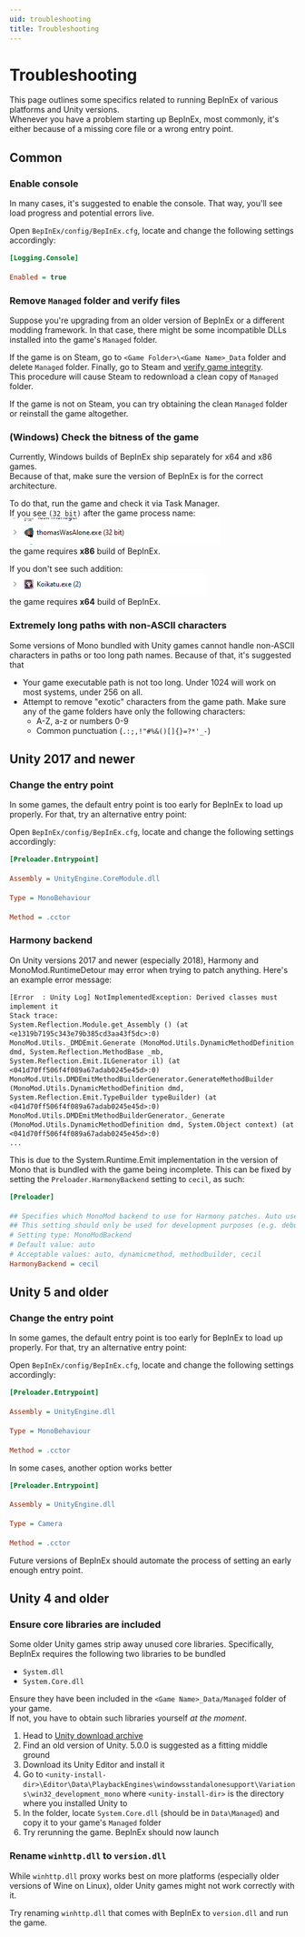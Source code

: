 ```yaml
---
uid: troubleshooting
title: Troubleshooting
---
```


# Troubleshooting

This page outlines some specifics related to running BepInEx of various 
platforms and Unity versions.  
Whenever you have a problem starting up BepInEx, most commonly, it's either because of a missing core file or a wrong entry point. 

## Common

### Enable console

In many cases, it's suggested to enable the console. That way, you'll see load progress and potential errors live.

Open `BepInEx/config/BepInEx.cfg`, locate and change the following settings accordingly:

```ini
[Logging.Console]

Enabled = true
```

### Remove `Managed` folder and verify files

Suppose you're upgrading from an older version of BepInEx or a different modding framework.
In that case, there might be some incompatible DLLs installed into the game's `Managed` folder.  

If the game is on Steam, go to `<Game Folder>\<Game Name>_Data` folder and delete `Managed` folder.
Finally, go to Steam and [verify game integrity](https://support.steampowered.com/kb_article.php?ref=2037-QEUH-3335).   
This procedure will cause Steam to redownload a clean copy of `Managed` folder.

If the game is not on Steam, you can try obtaining the clean `Managed` folder 
or reinstall the game altogether.

### (Windows) Check the bitness of the game

Currently, Windows builds of BepInEx ship separately for x64 and x86 games.  
Because of that, make sure the version of BepInEx is for the correct architecture. 

To do that, run the game and check it via Task Manager.  
If you see `(32 bit)` after the game process name:  
![ThomasWasAlone.exe (32 bit)](images/x86process_example.png)  
the game requires **x86** build of BepInEx.

If you don't see such addition:  
![Koikatu.exe](images/x64process_example.png)  
the game requires **x64** build of BepInEx.

### Extremely long paths with non-ASCII characters

Some versions of Mono bundled with Unity games cannot handle non-ASCII characters in paths or too long path names.
Because of that, it's suggested that

* Your game executable path is not too long. Under 1024 will work on most systems, under 256 on all.
* Attempt to remove "exotic" characters from the game path. Make sure any of the game folders have only the following characters:
  * A-Z, a-z or numbers 0-9
  * Common punctuation (`.:;,!"#%&()[]{}=?*'_-`)

## Unity 2017 and newer

### Change the entry point

In some games, the default entry point is too early for BepInEx to load up properly.
For that, try an alternative entry point:

Open `BepInEx/config/BepInEx.cfg`, locate and change the following settings accordingly:

```ini
[Preloader.Entrypoint]

Assembly = UnityEngine.CoreModule.dll

Type = MonoBehaviour

Method = .cctor
```

### Harmony backend

On Unity versions 2017 and newer (especially 2018), Harmony and MonoMod.RuntimeDetour may error when trying to patch anything. Here's an example error message:

```
[Error  : Unity Log] NotImplementedException: Derived classes must implement it
Stack trace:
System.Reflection.Module.get_Assembly () (at <e1319b7195c343e79b385cd3aa43f5dc>:0)
MonoMod.Utils._DMDEmit.Generate (MonoMod.Utils.DynamicMethodDefinition dmd, System.Reflection.MethodBase _mb, System.Reflection.Emit.ILGenerator il) (at <041d70ff506f4f089a67adab0245e45d>:0)
MonoMod.Utils.DMDEmitMethodBuilderGenerator.GenerateMethodBuilder (MonoMod.Utils.DynamicMethodDefinition dmd, System.Reflection.Emit.TypeBuilder typeBuilder) (at <041d70ff506f4f089a67adab0245e45d>:0)
MonoMod.Utils.DMDEmitMethodBuilderGenerator._Generate (MonoMod.Utils.DynamicMethodDefinition dmd, System.Object context) (at <041d70ff506f4f089a67adab0245e45d>:0)
...
```

This is due to the System.Runtime.Emit implementation in the version of Mono that is bundled with the game being incomplete. This can be fixed by setting the `Preloader.HarmonyBackend` setting to `cecil`, as such:

```ini
[Preloader]

## Specifies which MonoMod backend to use for Harmony patches. Auto uses the best available backend.
## This setting should only be used for development purposes (e.g. debugging in dnSpy). Other code might override this setting.
# Setting type: MonoModBackend
# Default value: auto
# Acceptable values: auto, dynamicmethod, methodbuilder, cecil
HarmonyBackend = cecil
```

## Unity 5 and older

### Change the entry point

In some games, the default entry point is too early for BepInEx to load up properly.
For that, try an alternative entry point:

Open `BepInEx/config/BepInEx.cfg`, locate and change the following settings accordingly:

```ini
[Preloader.Entrypoint]

Assembly = UnityEngine.dll

Type = MonoBehaviour

Method = .cctor
```

In some cases, another option works better

```ini
[Preloader.Entrypoint]

Assembly = UnityEngine.dll

Type = Camera

Method = .cctor
```

Future versions of BepInEx should automate the process of setting an early enough entry point.

## Unity 4 and older

### Ensure core libraries are included

Some older Unity games strip away unused core libraries. Specifically, BepInEx 
requires the following two libraries to be bundled

* `System.dll`
* `System.Core.dll`

Ensure they have been included in the `<Game Name>_Data/Managed` folder of your game.  
If not, you have to obtain such libraries yourself *at the moment*.

1. Head to [Unity download archive](https://unity3d.com/get-unity/download/archive)
2. Find an old version of Unity. 5.0.0 is suggested as a fitting middle ground
3. Download its Unity Editor and install it
4. Go to `<unity-install-dir>\Editor\Data\PlaybackEngines\windowsstandalonesupport\Variations\win32_development_mono` where `<unity-install-dir>` is the directory where you installed Unity to
5. In the folder, locate `System.Core.dll` (should be in `Data\Managed`) and copy it to your game's `Managed` folder
6. Try rerunning the game. BepInEx should now launch

### Rename `winhttp.dll` to `version.dll`

While `winhttp.dll` proxy works best on more platforms (especially older versions of Wine on Linux), older Unity games might not work correctly with it.  

Try renaming `winhttp.dll` that comes with BepInEx to `version.dll` and run the game.